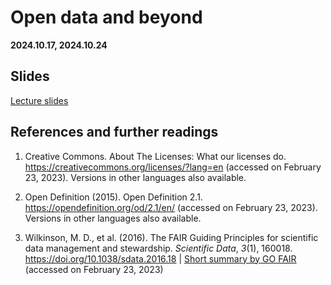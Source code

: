 # Open data and beyond

**2024.10.17, 2024.10.24**

## Slides

[Lecture slides](https://docs.google.com/presentation/d/14-6-7tQTcUE3-jp636JwaPM9ev0ZKnGHxIzckVfIDIM/edit?usp=sharing)

## References and further readings

1. Creative Commons. About The Licenses: What our licenses do. https://creativecommons.org/licenses/?lang=en (accessed on February 23, 2023). Versions in other languages also available.

2. Open Definition (2015). Open Definition 2.1. https://opendefinition.org/od/2.1/en/ (accessed on February 23, 2023). Versions in other languages also available.

3. Wilkinson, M. D., et al. (2016). The FAIR Guiding Principles for scientific data management and stewardship. *Scientific Data*, *3*(1), 160018. https://doi.org/10.1038/sdata.2016.18 | [Short summary by GO FAIR](https://www.go-fair.org/fair-principles/) (accessed on February 23, 2023)